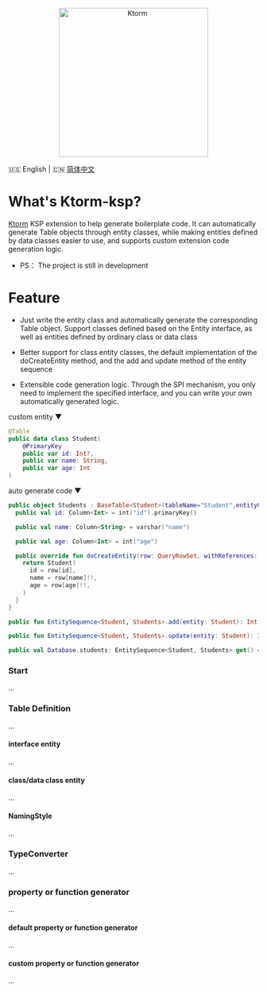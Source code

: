 <p align="center">
    <img src="https://raw.githubusercontent.com/kotlin-orm/ktorm-docs/master/source/images/logo-full.png" alt="Ktorm" width="300" />
</p>

:us: English | :cn: [简体中文](README_cn.md)

# What's Ktorm-ksp?

[Ktorm](https://github.com/kotlin-orm/ktorm) KSP extension to help generate boilerplate code. It can automatically
generate Table objects through entity classes, while making entities defined by data classes easier to use, and supports
custom extension code generation logic.

- PS： The project is still in development

# Feature

- Just write the entity class and automatically generate the corresponding Table object. Support classes defined based
  on the Entity interface, as well as entities defined by ordinary class or data class

- Better support for class entity classes, the default implementation of the doCreateEntity method, and the add and
  update method of the entity sequence

- Extensible code generation logic. Through the SPI mechanism, you only need to implement the specified interface, and
  you can write your own automatically generated logic.

custom entity ▼

```kotlin
@Table
public data class Student(
    @PrimaryKey
    public var id: Int?,
    public var name: String,
    public var age: Int
)
```

auto generate code ▼

```kotlin
public object Students : BaseTable<Student>(tableName="Student",entityClass=Student::class,) {
  public val id: Column<Int> = int("id").primaryKey()

  public val name: Column<String> = varchar("name")

  public val age: Column<Int> = int("age")

  public override fun doCreateEntity(row: QueryRowSet, withReferences: Boolean): Student {
    return Student(
      id = row[id],
      name = row[name]!!,
      age = row[age]!!,
    )
  }
}

public fun EntitySequence<Student, Students>.add(entity: Student): Int { /* omit code */ }

public fun EntitySequence<Student, Students>.update(entity: Student): Int { /* omit code */ }

public val Database.students: EntitySequence<Student, Students> get() = this.sequenceOf(Students)
```

### Start

...

### Table Definition

...

#### interface entity

...

#### class/data class entity

...

#### NamingStyle

...

### TypeConverter

...

### property or function generator

...

#### default property or function generator

...

#### custom property or function generator

...